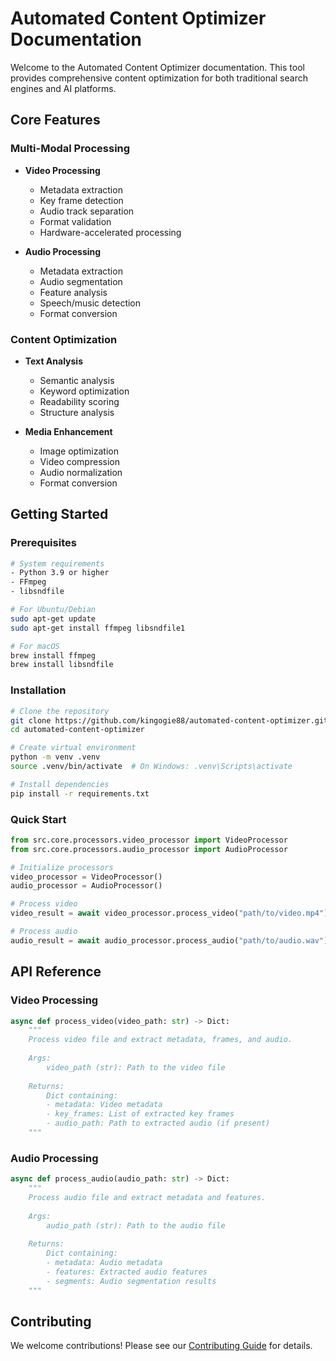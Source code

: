 # Automated Content Optimizer Documentation

Welcome to the Automated Content Optimizer documentation. This tool provides comprehensive content optimization for both traditional search engines and AI platforms.

## Core Features

### Multi-Modal Processing

- **Video Processing**
  - Metadata extraction
  - Key frame detection
  - Audio track separation
  - Format validation
  - Hardware-accelerated processing

- **Audio Processing**
  - Metadata extraction
  - Audio segmentation
  - Feature analysis
  - Speech/music detection
  - Format conversion

### Content Optimization

- **Text Analysis**
  - Semantic analysis
  - Keyword optimization
  - Readability scoring
  - Structure analysis

- **Media Enhancement**
  - Image optimization
  - Video compression
  - Audio normalization
  - Format conversion

## Getting Started

### Prerequisites

```bash
# System requirements
- Python 3.9 or higher
- FFmpeg
- libsndfile

# For Ubuntu/Debian
sudo apt-get update
sudo apt-get install ffmpeg libsndfile1

# For macOS
brew install ffmpeg
brew install libsndfile
```

### Installation

```bash
# Clone the repository
git clone https://github.com/kingogie88/automated-content-optimizer.git
cd automated-content-optimizer

# Create virtual environment
python -m venv .venv
source .venv/bin/activate  # On Windows: .venv\Scripts\activate

# Install dependencies
pip install -r requirements.txt
```

### Quick Start

```python
from src.core.processors.video_processor import VideoProcessor
from src.core.processors.audio_processor import AudioProcessor

# Initialize processors
video_processor = VideoProcessor()
audio_processor = AudioProcessor()

# Process video
video_result = await video_processor.process_video("path/to/video.mp4")

# Process audio
audio_result = await audio_processor.process_audio("path/to/audio.wav")
```

## API Reference

### Video Processing

```python
async def process_video(video_path: str) -> Dict:
    """
    Process video file and extract metadata, frames, and audio.
    
    Args:
        video_path (str): Path to the video file
        
    Returns:
        Dict containing:
        - metadata: Video metadata
        - key_frames: List of extracted key frames
        - audio_path: Path to extracted audio (if present)
    """
```

### Audio Processing

```python
async def process_audio(audio_path: str) -> Dict:
    """
    Process audio file and extract metadata and features.
    
    Args:
        audio_path (str): Path to the audio file
        
    Returns:
        Dict containing:
        - metadata: Audio metadata
        - features: Extracted audio features
        - segments: Audio segmentation results
    """
```

## Contributing

We welcome contributions! Please see our [Contributing Guide](contributing.md) for details. 
